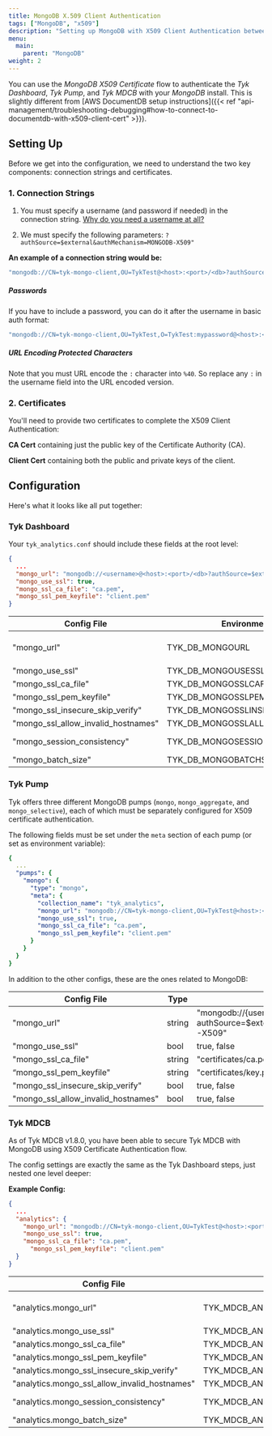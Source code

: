 ```yaml
---
title: MongoDB X.509 Client Authentication
tags: ["MongoDB", "x509"]
description: "Setting up MongoDB with X509 Client Authentication between Tyk Components"
menu:
  main:
    parent: "MongoDB"
weight: 2
---
```


You can use the *MongoDB X509 Certificate* flow to authenticate the *Tyk Dashboard*, *Tyk Pump*, and *Tyk MDCB* with your *MongoDB* install.  This is slightly different from [AWS DocumentDB setup instructions]({{< ref "api-management/troubleshooting-debugging#how-to-connect-to-documentdb-with-x509-client-cert" >}}).

## Setting Up

Before we get into the configuration, we need to understand the two key components: connection strings and certificates.

### 1. Connection Strings


1) You must specify a username (and password if needed) in the connection string.  [Why do you need a username at all?](https://docs.mongodb.com/manual/tutorial/configure-x509-client-authentication/)

2) We must specify the following parameters: `?authSource=$external&authMechanism=MONGODB-X509"`

**An example of a connection string would be:**

```bash
"mongodb://CN=tyk-mongo-client,OU=TykTest@<host>:<port>/<db>?authSource=$external&authMechanism=MONGODB-X509"
```

##### Passwords
If you have to include a password, you can do it after the username in basic auth format:

```bash
"mongodb://CN=tyk-mongo-client,OU=TykTest,O=TykTest:mypassword@<host>:<port>/<db>?authSource=$external&authMechanism=MONGODB-X509"
```

##### URL Encoding Protected Characters
Note that you must URL encode the `:` character into `%40`.   So replace any `:` in the username field into the URL encoded version.

### 2. Certificates

You'll need to provide two certificates to complete the X509 Client Authentication:

**CA Cert** containing just the public key of the Certificate Authority (CA).

**Client Cert** containing both the public and private keys of the client.

## Configuration

Here's what it looks like all put together:

### Tyk Dashboard
Your `tyk_analytics.conf` should include these fields at the root level:

```json
{
  ...
  "mongo_url": "mongodb://<username>@<host>:<port>/<db>?authSource=$external&authMechanism=MONGODB-X509",
  "mongo_use_ssl": true,
  "mongo_ssl_ca_file": "ca.pem",
  "mongo_ssl_pem_keyfile": "client.pem"
}
```

| Config File           | Environment Variable | Type   | Examples
| ---                   | --                   | ----   | ---- |
| "mongo_url"                       | TYK_DB_MONGOURL      | string | "mongodb://{username}@{host}:{port}/{db}?authSource=$external&authMechanism=MONGODB-X509" |
| "mongo_use_ssl"                   | TYK_DB_MONGOUSESSL      | bool | true, false |
| "mongo_ssl_ca_file"               | TYK_DB_MONGOSSLCAFILE      | string | "certificates/ca.pem" |
| "mongo_ssl_pem_keyfile"           | TYK_DB_MONGOSSLPEMKEYFILE      | string | "certificates/key.pem" |
| "mongo_ssl_insecure_skip_verify"  | TYK_DB_MONGOSSLINSECURESKIPVERIFY      | bool | true, false |
| "mongo_ssl_allow_invalid_hostnames" | TYK_DB_MONGOSSLALLOWINVALIDHOSTNAMES      | bool | true, false |
| "mongo_session_consistency"       | TYK_DB_MONGOSESSIONCONSISTENCY      | string | "strong", "eventual", or "monotonic". default is "strong" |
| "mongo_batch_size"                | TYK_DB_MONGOBATCHSIZE      | int | Default "2000", min "100" |


### Tyk Pump
Tyk offers three different MongoDB pumps (`mongo`, `mongo_aggregate`, and `mongo_selective`), each of which must be separately configured for X509 certificate authentication. 

The following fields must be set under the `meta` section of each pump (or set as environment variable):

```yaml
{ 
  ...
  "pumps": {
    "mongo": {
      "type": "mongo",
      "meta": {
        "collection_name": "tyk_analytics",
        "mongo_url": "mongodb://CN=tyk-mongo-client,OU=TykTest@<host>:<port>/<db>?authSource=$external&authMechanism=MONGODB-X509",
        "mongo_use_ssl": true,
        "mongo_ssl_ca_file": "ca.pem",
        "mongo_ssl_pem_keyfile": "client.pem"
      }
    }
  }
}
```

In addition to the other configs, these are the ones related to MongoDB:

| Config File           | Type  | Examples
| -- | -- | --
"mongo_url" | string     | "mongodb://{username}@{host}:{port}/{db}?authSource=$external&authMechanism=MONGODB-X509" |   
"mongo_use_ssl" | bool | true, false |
"mongo_ssl_ca_file" | string      | "certificates/ca.pem" |  
“mongo_ssl_pem_keyfile" | string     | "certificates/key.pem" |     
"mongo_ssl_insecure_skip_verify" | bool     | true, false |     
"mongo_ssl_allow_invalid_hostnames" | bool         | true, false | 

### Tyk MDCB

As of Tyk MDCB v1.8.0, you have been able to secure Tyk MDCB with MongoDB using X509 Certificate Authentication flow.

The config settings are exactly the same as the Tyk Dashboard steps, just nested one level deeper:

**Example Config:**
```json
{
  ...
  "analytics": {
    "mongo_url": "mongodb://CN=tyk-mongo-client,OU=TykTest@<host>:<port>/<db>?authSource=$external&authMechanism=MONGODB-X509",
    "mongo_use_ssl": true,
    "mongo_ssl_ca_file": "ca.pem",
      "mongo_ssl_pem_keyfile": "client.pem"
  }
}
```
| Config File           | Environment Variable | Type   | Examples
| ---                   | --                   | ----   | ---- |
"analytics.mongo_url" | TYK_MDCB_ANALYTICSCONFIG_MONGOURL | string   |  "mongodb://{username}@{host}:{port}/{db}?authSource=$external&authMechanism=MONGODB-X509"
"analytics.mongo_use_ssl" | TYK_MDCB_ANALYTICSCONFIG_MONGOUSESSL | bool | true, false |
"analytics.mongo_ssl_ca_file" | TYK_MDCB_ANALYTICSCONFIG_MONGOSSLCAFILE | string |  "certificates/ca.pem" |
"analytics.mongo_ssl_pem_keyfile" | TYK_MDCB_ANALYTICSCONFIG_MONGOSSLPEMKEYFILE | string | "certificates/key.pem" |
"analytics.mongo_ssl_insecure_skip_verify" | TYK_MDCB_ANALYTICSCONFIG_MONGOSSLINSECURESKIPVERIFY | bool | true, false |
"analytics.mongo_ssl_allow_invalid_hostnames" | TYK_MDCB_ANALYTICSCONFIG_MONGOSSLALLOWINVALIDHOSTNAMES | bool  | true, false |
"analytics.mongo_session_consistency" | TYK_MDCB_ANALYTICSCONFIG_MONGOSESSIONCONSISTENCY | string |  "strong", "eventual", or "monotonic". default is "strong" |
"analytics.mongo_batch_size" |  TYK_MDCB_ANALYTICSCONFIG_MONGOBATCHSIZE | int |  Default "2000", min "100" |
